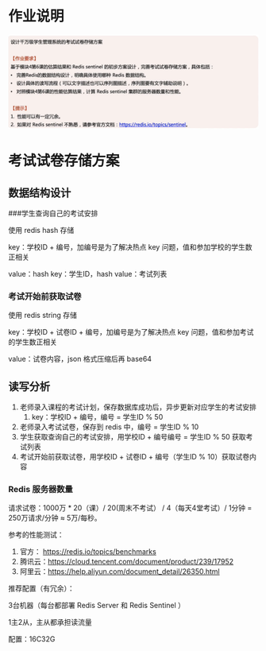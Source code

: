 # 作业说明

<img src="作业.png" alt="作业" style="zoom:65%;" />

# 考试试卷存储方案

## 数据结构设计

###学生查询自己的考试安排

使用 redis hash 存储

key：学校ID + 编号，加编号是为了解决热点 key 问题，值和参加学校的学生数正相关

value：hash key：学生ID，hash value：考试列表

### 考试开始前获取试卷

使用 redis string 存储

key：学校ID + 试卷ID + 编号，加编号是为了解决热点 key 问题，值和参加考试的学生数正相关

value：试卷内容，json 格式压缩后再 base64

## 读写分析

1. 老师录入课程的考试计划，保存数据库成功后，异步更新对应学生的考试安排
   1. key：学校ID + 编号，编号 = 学生ID % 50
2. 老师录入考试试卷，保存到 redis 中，编号 = 学生ID % 10
3. 学生获取查询自己的考试安排，用学校ID + 编号编号 = 学生ID % 50 获取考试列表
4. 考试开始前获取试卷，用学校ID + 试卷ID + 编号（学生ID % 10）获取试卷内容

### Redis 服务器数量

请求试卷：1000万 * 20（课）/ 20(周末不考试） / 4（每天4堂考试）/ 1分钟 = 250万请求/分钟 ≈ 5万/每秒。 

参考的性能测试：

1. 官方： https://redis.io/topics/benchmarks
2. 腾讯云：https://cloud.tencent.com/document/product/239/17952
3. 阿里云：https://help.aliyun.com/document_detail/26350.html

推荐配置（有冗余）：

3台机器（每台都部署 Redis Server 和 Redis  Sentinel ）

1主2从，主从都承担读流量

配置：16C32G

